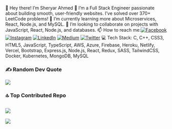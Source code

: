 👋 Hey there! I’m Sheryar Ahmed
👀 I’m a Full Stack Engineer passionate about building smooth, user-friendly websites. I’ve solved over 370+ LeetCode problems!
🌱 I’m currently learning more about Microservices, React, Node.js, and MySQL.
💞️ I’m looking to collaborate on projects with JavaScript, React, Node.js, and databases.
📫 How to reach me:[![Facebook](https://img.shields.io/badge/Facebook-%231877F2.svg?logo=Facebook&logoColor=white)](https://facebook.com/sheryarahmedse) [![Instagram](https://img.shields.io/badge/Instagram-%23E4405F.svg?logo=Instagram&logoColor=white)](https://instagram.com/blackhatshoo) [![LinkedIn](https://img.shields.io/badge/LinkedIn-%230077B5.svg?logo=linkedin&logoColor=white)](https://linkedin.com/in/sheryar-ahmed) [![Medium](https://img.shields.io/badge/Medium-12100E?logo=medium&logoColor=white)](https://medium.com/@sheryarahmedsa) [![Twitter](https://img.shields.io/badge/Twitter-%231DA1F2.svg?logo=Twitter&logoColor=white)](https://twitter.com/Sheryar51365787) 
💻 Tech Stack:
C, C++, CSS3, HTML5, JavaScript, TypeScript, AWS, Azure, Firebase, Heroku, Netlify, Vercel, Bootstrap, Express.js, Node.js, React, Redux, SASS, TailwindCSS, Docker, Kubernetes, MongoDB, MySQL
### ✍️ Random Dev Quote
![](https://quotes-github-readme.vercel.app/api?type=horizontal&theme=radical)
### 🔝 Top Contributed Repo
![](https://github-contributor-stats.vercel.app/api?username=sheryar-ahmed&limit=5&theme=onedark&combine_all_yearly_contributions=true)
---
[![](https://visitcount.itsvg.in/api?id=sheryar-ahmed&icon=0&color=0)](https://visitcount.itsvg.in)

<!-- Proudly created with GPRM ( https://gprm.itsvg.in ) -->

